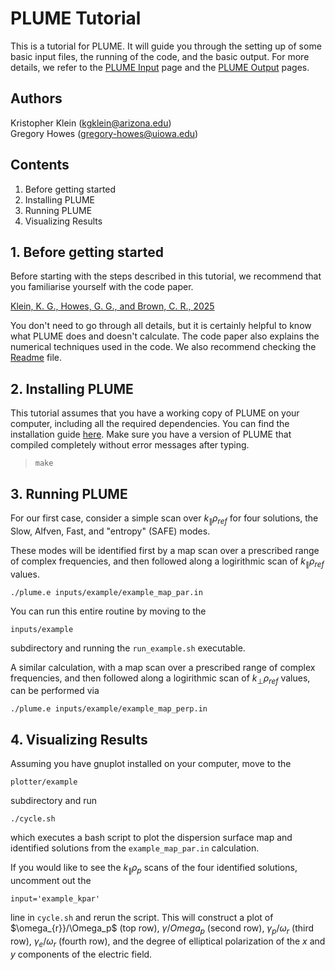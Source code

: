 # PLUME Tutorial

This is a tutorial for PLUME.
It will guide you through the setting up of some basic input files, the running of the code, and the basic output.
For more details, we refer to the [PLUME Input](input.md) page and the [PLUME Output](output.md) pages.

## Authors

Kristopher Klein   (kgklein@arizona.edu)  
Gregory Howes      (gregory-howes@uiowa.edu)

## Contents

1. Before getting started
2. Installing PLUME
3. Running PLUME
4. Visualizing Results


## 1. Before getting started

Before starting with the steps described in this tutorial, we recommend that you familiarise yourself with the code paper.

[Klein, K. G., Howes, G. G.,
and Brown, C. R., 2025](https://iopscience.iop.org/article/10.3847/2515-5172/add1c2)

You don't need to go through all details, but it is certainly helpful to know what PLUME does and doesn't calculate.
The code paper also explains the numerical techniques used in the code.
We also recommend checking the [Readme](../README.md) file.

## 2. Installing PLUME

This tutorial assumes that you have a working copy of PLUME on your computer, including all the required dependencies. You can find the installation guide [here](../INSTALL.md). Make sure you have a version of PLUME that compiled completely without error messages after typing.

>     make

## 3. Running PLUME

For our first case, consider a simple scan over $k_\parallel \rho_{ref}$ for four solutions, the Slow, Alfven, Fast, and "entropy" (SAFE) modes.

These modes will be identified first by a map scan over a prescribed range of complex frequencies, and then followed along a logirithmic scan of $k_\parallel \rho_{ref}$ values.
```
./plume.e inputs/example/example_map_par.in
```

You can run this entire routine by moving to the
```
inputs/example
```
subdirectory and running the `run_example.sh` executable.

A similar calculation, with a map scan over a prescribed range of complex frequencies, and then followed along a logirithmic scan of $k_\perp \rho_{ref}$ values, can be performed via
```
./plume.e inputs/example/example_map_perp.in
```

## 4. Visualizing Results

Assuming you have gnuplot installed on your computer, move to the
```
plotter/example
```
subdirectory and run
```
./cycle.sh
```
which executes a bash script to plot the dispersion surface map and identified solutions from the `example_map_par.in` calculation.

If you would like to see the $k_\parallel \rho_p$ scans of the four identified solutions, 
uncomment out the
```
input='example_kpar'
```
line in `cycle.sh` and rerun the script.
This will construct a plot of $\omega_{r}}/\Omega_p$ (top row), $\gamma/Omega_p$ (second row), $\gamma_p/\omega_{r}$ (third row), $\gamma_e/\omega_{r}$ (fourth row), and the degree of elliptical polarization of the $x$ and $y$ components of the electric field.